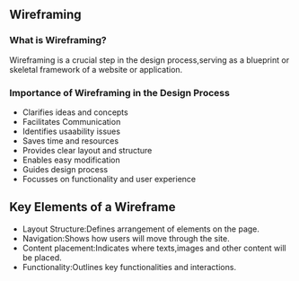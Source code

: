 ## Wireframing

### What is Wireframing?
Wireframing is a crucial step in the design process,serving as a blueprint or skeletal framework of a website or application.
### Importance of Wireframing in the Design Process
- Clarifies ideas and concepts
- Facilitates Communication
- Identifies usaability issues
- Saves time and resources
- Provides clear layout and structure
- Enables easy modification
- Guides design process
- Focusses on functionality and user experience

## Key Elements of a Wireframe
- Layout Structure:Defines arrangement of elements on the page.
- Navigation:Shows how users will move through the site.
- Content placement:Indicates where texts,images and other content will be placed.
- Functionality:Outlines key functionalities and interactions.
